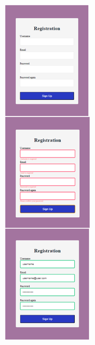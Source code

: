 <div>
<img src="/images_readme/1.png" style="height:350px"/>
<img src="/images_readme/2.png" style="height:350px"/>
<img src="/images_readme/3.png" style="height:350px"/>
</div>  
